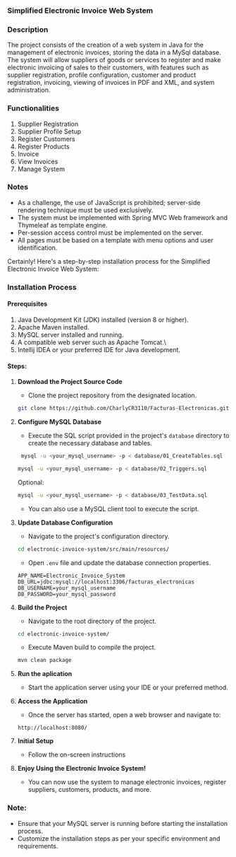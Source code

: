 ### Simplified Electronic Invoice Web System

### Description
The project consists of the creation of a web system in Java for the management of electronic invoices, storing the data in a MySql database. The system will allow suppliers of goods or services to register and make electronic invoicing of sales to their customers, with features such as supplier registration, profile configuration, customer and product registration, invoicing, viewing of invoices in PDF and XML, and system administration.

### Functionalities
1. Supplier Registration
2. Supplier Profile Setup
3. Register Customers
4. Register Products
5. Invoice
6. View Invoices
7. Manage System

### Notes
- As a challenge, the use of JavaScript is prohibited; server-side rendering technique must be used exclusively.
- The system must be implemented with Spring MVC Web framework and Thymeleaf as template engine.
- Per-session access control must be implemented on the server.
- All pages must be based on a template with menu options and user identification.

Certainly! Here's a step-by-step installation process for the Simplified Electronic Invoice Web System:

### Installation Process

#### Prerequisites
1. Java Development Kit (JDK) installed (version 8 or higher).
2. Apache Maven installed.
3. MySQL server installed and running.
4. A compatible web server such as Apache Tomcat.\
5. Intellij IDEA or your preferred IDE for Java development.

#### Steps:

1. **Download the Project Source Code**
   - Clone the project repository from the designated location.
   ```bash
   git clone https://github.com/CharlyCR3110/Facturas-Electronicas.git
   ```

2. **Configure MySQL Database**
   - Execute the SQL script provided in the project's `database` directory to create the necessary database and tables.

   ``` bash
    mysql -u <your_mysql_username> -p < database/01_CreateTables.sql
    ```

    ``` bash
    mysql -u <your_mysql_username> -p < database/02_Triggers.sql
    ```

    Optional: 
    ``` bash
    mysql -u <your_mysql_username> -p < database/03_TestData.sql
    ```
    
    - You can also use a MySQL client tool to execute the script.

3. **Update Database Configuration**
   - Navigate to the project's configuration directory.
   ```bash
   cd electronic-invoice-system/src/main/resources/
   ```
   - Open `.env` file and update the database connection properties.
   ```properties
   APP_NAME=Electronic_Invoice_System
   DB_URL=jdbc:mysql://localhost:3306/facturas_electronicas
   DB_USERNAME=your_mysql_username
   DB_PASSWORD=your_mysql_password
   ```

4. **Build the Project**
   - Navigate to the root directory of the project.
   ```bash
   cd electronic-invoice-system/
   ```
   - Execute Maven build to compile the project.
   ```bash
   mvn clean package
   ```

5. **Run the aplication**
   - Start the application server using your IDE or your preferred method.

7. **Access the Application**
   - Once the server has started, open a web browser and navigate to:
   ```
   http://localhost:8080/
   ```

8. **Initial Setup**
   - Follow the on-screen instructions

9. **Enjoy Using the Electronic Invoice System!**
   - You can now use the system to manage electronic invoices, register suppliers, customers, products, and more.

### Note:
- Ensure that your MySQL server is running before starting the installation process.
- Customize the installation steps as per your specific environment and requirements.
